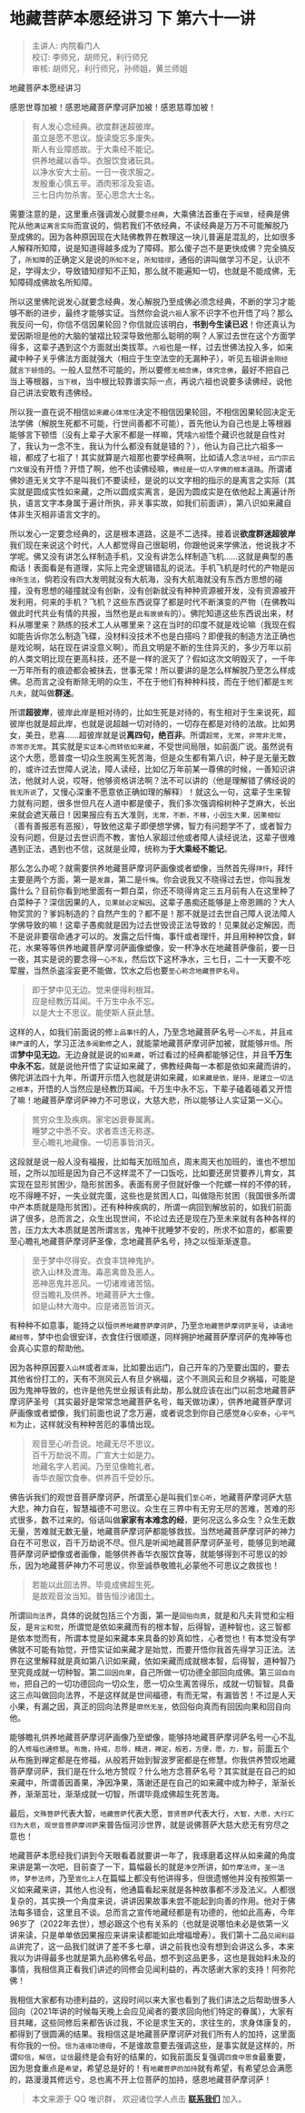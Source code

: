 # 地藏菩萨本愿经讲习 下 第六十一讲

> 主讲人: 内院看门人 <br />
> 校订: 李师兄，胡师兄，利行师兄 <br />
> 审核: 胡师兄，利行师兄，孙师姐，黄兰师姐 <br />

地藏菩萨本愿经讲习

感恩世尊加被！感恩地藏菩萨摩诃萨加被！感恩慈尊加被！

> 有人发心念经典。欲度群迷超彼岸。<br />
> 虽立是愿不思议。旋读旋忘多废失。<br />
> 斯人有业障惑故。于大乘经不能记。<br />
> 供养地藏以香华。衣服饮食诸玩具。<br />
> 以净水安大士前。一日一夜求服之。<br />
> 发殷重心慎五辛。酒肉邪淫及妄语。<br />
> 三七日内勿杀害。至心思念大士名。<br />

需要注意的是，这里重点强调发心就要`念经典`，大乘佛法首重在于`闻慧`，经典是佛陀从他`满证离言实际`而宣说的，倘若我们不依经典，不读经典是万万不可能解脱乃至成佛的。因为各种原因现在大陆佛教界在教理这一块儿普遍是混乱的，比如很多人解释所知障，说是知道得越多成为了障碍。那么傻子岂不是更快成佛？完全搞反了，`所知障`的正确定义是说的`所知不足`，`所知错缪`，通俗的讲叫做学习不足，认识不足，学得太少，导致错知缪知不正知，那么就不能遍知一切，也就是不能成佛，无知障碍成佛故名所知障。

所以这里佛陀说发心就要念经典，发心解脱乃至成佛必须念经典，不断的学习才能够不断的进步，最终才能够实证。当然你会说`六祖`人家不识字不也开悟了吗？那么我反问一句，你信不信因果轮回？你信就应该明白，**书到今生读已迟**！你还真认为爱因斯坦是他的大脑的皱褶比较深导致他那么聪明的啊？人家过去世在这个方面学得多，这辈子遇到这个方面就出类拔萃。`六祖`也是一样，过去世佛法投入多，如来藏中种子关乎佛法方面就强大（相应于生空法空的无漏种子），听见五祖讲`金刚经`就`言下顿悟`的。一般人显然不可能的，所以要修`无相念佛`，`体究念佛`，最好不把自己当上等根器，`当下根`，当中根比较靠谱实际一点，再说六祖也说要多读佛经，说他自己讲法安敢有违佛经。

所以我一直在说不相信`如来藏心体常住`决定不相信因果轮回，不相信因果轮回决定无法学佛（解脱生死都不可能，行世间善都不可能），首先他认为自己也是上等根器能够言下顿悟（没有上辈子大家不都是一样嘛，凭啥`六祖`悟个藏识也就是自性对了，我认为一念不生，我认为什么都没有就是错的？），他认为自己比六祖多一祖，都成了七祖了！其实就算是六祖那也要学经典啊，比如请人念`法华经`，`云门宗云门文偃`没有开悟？开悟了啊，他不也读佛经嘛，`佛经是一切人学佛的根本道路`。所谓诸佛妙道无关文字不是叫我们不要读经，是说的以文字相的指示的是离言之实际（其实就是圆成实性如来藏，之所以圆成实离言，是因为圆成实是在依他起上离遍计所执，语言文字本身属于遍计所执，非关事实故，如我们前面讲），第八识如来藏自体非生灭相非语言文字的。

所以发心一定要念经典的，这是根本道路，这是不二选择。接着说**欲度群迷超彼岸**我们现在来说这个时代，人人都觉得自己很聪明，你跟他说来学佛法，他说我才不学呢。佛又没有讲怎么样制造手机，又没有讲怎么样制造飞机……这就是典型的愚痴话！表面看是有道理，实际上完全逻辑错乱的说法。手机飞机是时代的产物是`因缘所生法`，倘若没有四大发明就没有大航海，没有大航海就没有东西方思想的碰撞，没有思想的碰撞就没有创新，没有创新就没有种种资源被开发，没有资源被开发利用，何来的手机？飞机？这些东西说穿了都是时代不断演变的产物（在佛教叫做此时代共业有情的共报，当然也是`此有故彼有`的）。佛陀知道这些东西说出来，材料从哪里来？熟练的技术工人从哪里来？这在当时的印度不就是戏论嘛（我现在假如能告诉你怎么制造飞碟，没材料没技术不也是白搭吗？即便我的制造方法正确也是戏论啊，站在现在讲没意义啊）。而且文明是不断的生住异灭的，多少万年以前的人类文明比现在更高科技，还不是一样的泯灭了？假如这次文明毁灭了，一千年一万年所有的痕迹都会被抹去，世事无常！所以要讲的是怎么样解脱乃至怎么样成佛。总而言之没有断除无明的众生，不在于他们有种种科技，而在于他们都是`生死凡夫`，就叫做**群迷**。

所谓**超彼岸**，彼岸此岸是相对待的，比如生死是对待的，有生相对于生来说死，超彼岸也就是超此岸，也就是说超越一切对待的，一切存在都是对待的法故。比如男女，美丑，悲喜……超彼岸就是说**离四句，绝百非**。所谓`超常`，`无常`，`非常非无常`，`亦常亦无常`。其实就是`实证本心而转依如来藏`，不受世间局限，如前面广说。虽然说有这个大愿，愿普度一切众生脱离生死苦海，但是众生都有第八识，种子是无量无数的，或许过去世障人说法，障人读经，比如亿万年前某一尊佛的时候，一善知识讲法，他就对人说，哎呀，他够资格讲法啊？法不可以讲的（他是理解错了佛经说的`我无所说`了，又慢心深重不愿意依正确如理的解释）！就这么一句，这辈子生来智力就有问题，很多世但凡在人道中都是傻子，我们多次强调榕树种子芝麻大，长出来就会遮天蔽日！因果报应有五大准则，`无常，不断，不移，小因生大果，因果相似`（善有善报恶有恶报），导致他这辈子即便想学佛，智力有问题学不了，或者智力没有问题，但是过去世识而不教，害怕人家超过他或者障人读经说法，这辈子很难遇到正法，遇到也不信，这就是业障，统称为**于大乘经不能记**。

那么怎么办呢？就需要供养地藏菩萨摩诃萨画像或者塑像，当然首先得`拜忏`，拜忏主要是两个方面，第一是`发露`，第二是`忏悔`。你会说我又不晓得过去世，你叫我发露什么？目前你看到地里面有一颗白菜，你还不晓得肯定三五月前有人在这里种了白菜种子？深信因果的人，`见果就必定解因`。这辈子愚痴还能够是上帝恩赐的？大人物奖赏的？爹妈制造的？自然产生的？都不是！那不就是过去世自己障人说法障人学佛导致的嘛！这辈子愚痴就是因为过去世毁谤正法导致的！见果就必定解因，而不是说非要宿命通才可以的。发露之后忏悔，事忏或者理忏，并且用种种饮食，鲜花，水果等等供养地藏菩萨摩诃萨画像塑像，安一杯净水在地藏菩萨像前，要一日一夜，其实是说的要念得`一心不乱`，然后饮下这杯净水，三七日，二十一天要不吃荤腥，当然杀盗淫妄更不能做，饮水之后也要`至心称念地藏菩萨名号`。

> 即于梦中见无边。觉来便得利根耳。<br />
> 应是经教历耳闻。千万生中永不忘。<br />
> 以是大士不思议。能使斯人获此慧。<br />

这样的人，如我们前面说的修`上品事忏`的人，乃至念地藏菩萨名号`一心不乱`，并且`戒律严谨`的人，学习正法`多闻勤修`之人，就能蒙地藏菩萨摩诃萨加被，就能够`开悟`。所谓**梦中见无边**。无边身就是说的`如来藏`，听过看过的经典都能够记住，并且**千万生中永不忘**，就是说他开悟了实证如来藏了，佛教经典每一本都是依如来藏而讲的，佛陀讲法四十九年，所谓开示悟入也就是讲如来藏，`如来藏是依，是持，是建立一切法之根本`，开悟的人当然应是经教历耳闻。千万生中永不忘，下辈子磕着碰着又开悟了嘛！地藏菩萨摩诃萨神力不可思议，大慈大悲，所以能够让人实证第一义心。

> 贫穷众生及疾病。家宅凶衰眷属离。<br />
> 睡梦之中悉不安。求者乖违无称遂。<br />
> 至心瞻礼地藏像。一切恶事皆消灭。<br />

这段就是说一般人没有福报，比如每天加班加点，周末周天也加班的，谁也不想加班，之所以加班是因为自己不这样混不了一口饭吃，比如要还房贷要养儿育女，其实现在显形贫困少，隐形贫困多。表面有房子但就好像一个陀螺一样的不停的转，吃不得睡不好，一失业就完蛋，这些也是贫困人口，叫做隐形贫困（我国很多所谓中产本质就是隐形贫困）。还有种种疾病的，所谓一病回到解放前的，如我们前面讲了很多，总而言之，众生出现世间，不论过去还是现在乃至未来就有各种各样的苦，压力太大本质就是苦所谓`苦苦`，鬼神干扰睡梦不安的，所求不如意的，都需要至心瞻礼地藏菩萨摩诃萨圣像，念地藏菩萨名号，持之以恒渐渐遂意。

> 至于梦中尽得安。衣食丰饶神鬼护。<br />
> 欲入山林及渡海。毒恶禽兽及恶人。<br />
> 恶神恶鬼并恶风。一切诸难诸苦恼。<br />
> 但当瞻礼及供养。地藏菩萨大士像。<br />
> 如是山林大海中。应是诸恶皆消灭。<br />

有种种不如意事，能持之以恒`供养地藏菩萨摩诃萨`，乃至`念地藏菩萨摩诃萨圣号`，`读诵地藏经等`，梦中也会很安详，衣食住行很顺遂，同样拥护地藏菩萨摩诃萨的鬼神等也会真心实意的帮助他。

因为各种原因要`入山林`或者`渡海`，比如要出远门，自己开车的乃至要出国的，要去其他省份打工的，天有不测风云人有旦夕祸福，这个不测风云和旦夕祸福，可能是因为鬼神导致的，也许是他先世业报该有此劫，那么就应该在出门以前念地藏菩萨摩诃萨圣号（其实最好是常常念地藏菩萨名号，每天做功课），供养地藏菩萨摩诃萨画像或者塑像，我们前面也说了念万遍，或者说念到你自己感觉`身心安泰`，`心平气和`为止，这样就没有种种苦厄的事情出现。

> 观音至心听吾说。地藏无尽不思议。<br />
> 百千万劫说不周。广宣大士如是力。<br />
> 地藏名字人若闻。乃至见像瞻礼者。<br />
> 香华衣服饮食奉。供养百千受妙乐。<br />

佛告诉我们的观世音菩萨摩诃萨，所谓至心是叫我们`至心听`，地藏菩萨摩诃萨大慈大悲，神力自在，智慧福德不可思议。众生在三界中有无穷无尽的苦难，苦难的形式很多，数不过来的。俗话叫做**家家有本难念的经**，更何况这么多众生？众生无数无量，苦难就无数无量，地藏菩萨摩诃萨都能够救拔。当然地藏菩萨摩诃萨的神力自在不可思议，百千万劫说不尽。但凡是听闻地藏菩萨摩诃萨圣号，能够见到地藏菩萨摩诃萨塑像或者画像，能够供养香华衣服饮食等，就能够得到不可思议的妙乐，因为地藏菩萨神力不可思议，你至诚恭敬赡礼必蒙他不可思议之救拔也！

> 若能以此回法界。毕竟成佛超生死。<br />
> 是故观音汝当知。普告恒沙诸国土。<br />

所谓`回向法界`，具体的说就包括三个方面，第一是`回俗向真`，就是和凡夫背觉和尘相反，是`背尘和觉`，所谓觉是依如来藏而有的根本智，后得智，道种智也，这三智都是依本觉而有，所谓本觉是如来藏本来具备的妙真如性，心者觉也！有本觉没有学佛就不可能有始觉，开悟实证如来藏才是始觉，而要开悟你我首先得学习正法。法界在这里解释就是真如第八识如来藏，依如来藏而成就根本智，后得智，道种智乃至究竟成就一切种智。第二`回因向果`，自己所做一切功德全部回向成佛。第三`回自向他`，把自己的一切功德回向一切众生，愿一切众生离苦得乐，成就一切智智。具备这三点叫做回向法界，不是这样就是世间福德，有而无常，有漏皆苦！不过是人天小果，有漏之因，真正的回向法界是`廓然无圣`，依回俗向真而有回因向果和回自向他。

能够瞻礼供养地藏菩萨摩诃萨画像乃至塑像，能够持地藏菩萨摩诃萨名号一心不乱的人`修福也通修慧`。`布施，持戒，忍辱，精进，禅定，般若，方便，愿，力，智`，前面五个从布施到禅定都是在修福，从般若开始到智波罗密都是在修慧。你我供养赞叹地藏菩萨摩诃萨，我们是在什么地方赞叹？什么地方念菩萨名号？其实就是在自己的如来藏中，所谓善因善果，净因净果，落谢还是在自己的如来藏中成为种子，渐渐长养，渐渐茁壮，渐渐成就一切智，所谓毕竟成佛超生死苦海。

最后，`文殊菩萨`代表大智，`地藏菩萨`代表大愿，`普贤菩萨`代表大行，`大智，大愿，大行汇归为大悲`，`观世音菩萨摩诃萨`来普告恒河沙世界，就是说佛菩萨大慈大悲无有穷尽之意也！

地藏菩萨本愿经我们讲到今天眼看着就要讲一年了，我琢磨着这样从如来藏的角度来讲是第一次吧，目前查了一下，篇幅最长的就是`净空`所讲，如`竹摩法师`，`圣一法师`，`梦参法师`，乃至`宣化上人`在篇幅上都没有他讲得多，但很遗憾他并没有按照第一义如来藏来讲，其他人也没有，他通篇看起来就是各种故事都不涉及法义。人都很复杂的，其实换一个角度来说，讲讲因果故事未尝不能起到向善的作用。他对于佛法每多错会，这里且不谈。总而言之宣传地藏经都是有功德的，他如此高寿，今年96岁了（2022年去世），想必跟这个也有关系的（也就是说哪怕未必是依第一义讲来读，只是单单依因果报应来讲来读都能如此增福增寿）。我们第十二品`见闻利益品`讲完了，这一品我们就讲了差不多七章，讲之前我也没有想到会讲这么多，本来我以为讲得最多也就是第九品称佛名号品，想不到这品更多，这也是我始料未及的事情，我相信真正看我们讲述的同修会见闻利益的，再次感谢大家的支持！阿弥陀佛！

我相信大家都有功德利益的，这段时间以来大家也看到了我们讲法之后帮助很多人回向（2021年讲的时候每天晚上会应见闻者的要求回向他们特定的眷属），大家有目共睹，这些同修后来都告诉过我，不论是求生天的，求往生的，求身体康复的，都得到了很圆满的结果。我相信这是地藏菩萨摩诃萨对我们所有人的加持，这里面有你我的一份。`信为道缘功德母`，不是谁故意要去强调这些，是事实就是这样的，所谓`仰信`，`解信`，`证信`最终是会有好的结果的，如我前面反复强调`四食中思食`最重要，因为思食重点是`希望`，希望总是好的！有`地藏菩萨的加持`就有希望，有希望总会满愿的，路漫漫其修远兮，总也离不开上位菩萨的加持，感恩地藏菩萨摩诃萨！

> 本文来源于 QQ 唯识群， 欢迎诸位学人点击 **[联系我们](https://mp.weixin.qq.com/s/lZCfWjmLjgNR165Tx4_bCQ)** 加入。
